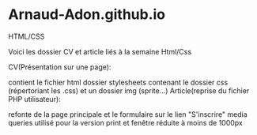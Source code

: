 # Arnaud-Adon.github.io
HTML/CSS

Voici les dossier CV et article liés à la semaine Html/Css

CV(Présentation sur une page):

contient le fichier html
dossier stylesheets contenant le dossier css (répertoriant les .css) et un dossier img (sprite...)
Article(reprise du fichier PHP utilisateur):

refonte de la page principale et le formulaire sur le lien "S'inscrire"
media queries utilisé pour la version print et fenêtre réduite à moins de 1000px
